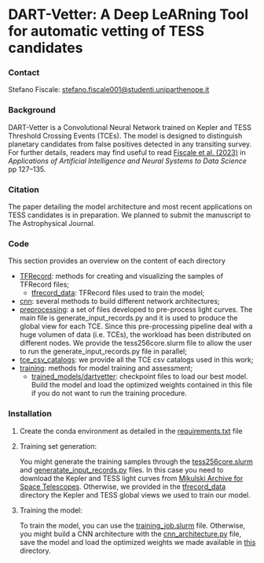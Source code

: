 # DART-Vetter: A Deep LeARning Tool for automatic vetting of TESS candidates

### Contact
Stefano Fiscale: stefano.fiscale001@studenti.uniparthenope.it

### Background
DART-Vetter is a Convolutional Neural Network trained on Kepler and TESS Threshold Crossing Events (TCEs). The model is designed to distinguish planetary candidates from false positives detected in any transiting survey. 
For further details, readers may find useful to read <a href="https://link.springer.com/chapter/10.1007/978-981-99-3592-5_12">Fiscale et al. (2023)</a> in <i>Applications of Artificial Intelligence and Neural Systems to Data Science</i> pp 127–135.

### Citation
The paper detailing the model architecture and most recent applications on TESS candidates is in preparation. We planned to submit the manuscript to The Astrophysical Journal.

### Code
This section provides an overview on the content of each directory
- <a href="https://github.com/stefanofisc/dartvetter/tree/main/TFRecord">TFRecord</a>: methods for creating and visualizing the samples of TFRecord files;
     - <a href="https://github.com/stefanofisc/dartvetter/tree/main/TFRecord/tfrecord_data">tfrecord_data</a>: TFRecord files used to train the model;
- <a href="https://github.com/stefanofisc/dartvetter/tree/main/cnn">cnn</a>: several methods to build different network architectures;
- <a href="https://github.com/stefanofisc/dartvetter/tree/main/preprocessing">preprocessing</a>: a set of files developed to pre-process light curves. The main file is generate_input_records.py and it is used to produce the global view for each TCE. Since this pre-processing pipeline deal with a huge volumen of data (i.e. TCEs), the workload has been distributed on different nodes. We provide the tess256core.slurm file to allow the user to run the generate_input_records.py file in parallel;
- <a href="https://github.com/stefanofisc/dartvetter/tree/main/tce_csv_catalogs">tce_csv_catalogs</a>: we provide all the TCE csv catalogs used in this work;
- <a href="https://github.com/stefanofisc/dartvetter/tree/main/training">training</a>: methods for model training and assessment;
    - <a href="https://github.com/stefanofisc/dartvetter/tree/main/training/trained_models/dartvetter">trained_models/dartvetter</a>: checkpoint files to load our best model. Build the model and load the optimized weights contained in this file if you do not want to run the training procedure.

### Installation
1. Create the conda environment as detailed in the <a href="https://github.com/stefanofisc/dartvetter/blob/main/requirements.txt">requirements.txt</a> file
2. Training set generation:
   
   You might generate the training samples through the <a href="https://github.com/stefanofisc/dartvetter/blob/main/preprocessing/tess256core.slurm">tess256core.slurm</a> and <a href="https://github.com/stefanofisc/dartvetter/blob/main/preprocessing/generate_input_records.py">generatate_input_records.py</a> files. In this case you need to download the Kepler and TESS light curves from <a href="https://mast.stsci.edu/portal/Mashup/Clients/Mast/Portal.html">Mikulski Archive for Space Telescopes</a>. Otherwise, we provided in the <a href="https://github.com/stefanofisc/dartvetter/tree/main/TFRecord/tfrecord_data">tfrecord_data</a> directory the Kepler and TESS global views we used to train our model.
3. Training the model:
   
   To train the model, you can use the <a href="https://github.com/stefanofisc/dartvetter/blob/main/training/training_job.slurm">training_job.slurm</a> file. Otherwise, you might build a CNN architecture with the <a href="https://github.com/stefanofisc/dartvetter/blob/main/cnn/cnn_architecture.py">cnn_architecture.py</a> file, save the model and load the optimized weights we made available in <a href="https://github.com/stefanofisc/dartvetter/tree/main/training/trained_models/dartvetter">this</a> directory.
